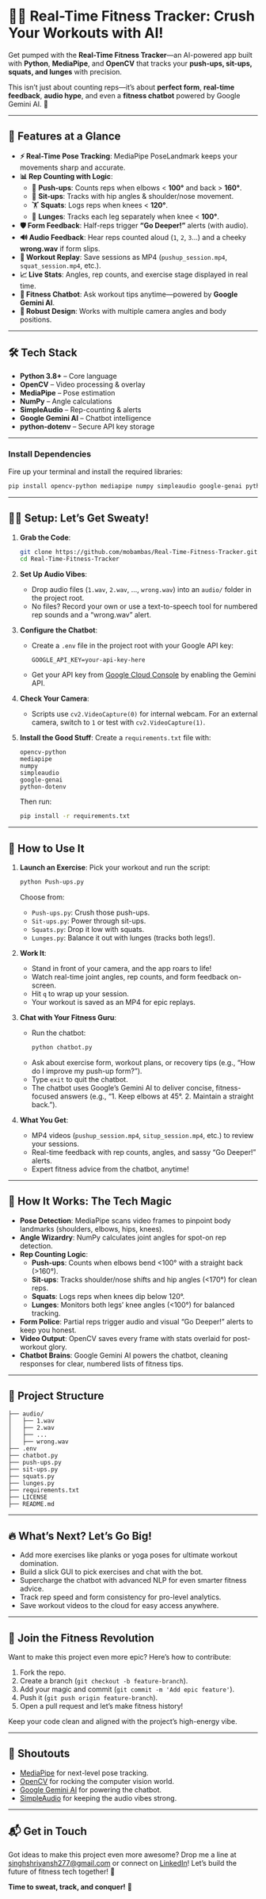 # 🏋️‍♂️ Real-Time Fitness Tracker: Crush Your Workouts with AI!  

Get pumped with the **Real-Time Fitness Tracker**—an AI-powered app built with **Python**, **MediaPipe**, and **OpenCV** that tracks your **push-ups, sit-ups, squats, and lunges** with precision.  

This isn’t just about counting reps—it’s about **perfect form**, **real-time feedback**, **audio hype**, and even a **fitness chatbot** powered by Google Gemini AI. 🚀  

---

## 🌟 Features at a Glance  

- **⚡ Real-Time Pose Tracking**: MediaPipe PoseLandmark keeps your movements sharp and accurate.  
- **📊 Rep Counting with Logic**:  
  - 🥊 **Push-ups**: Counts reps when elbows < **100°** and back > **160°**.  
  - 🧘 **Sit-ups**: Tracks with hip angles & shoulder/nose movement.  
  - 🏋️ **Squats**: Logs reps when knees < **120°**.  
  - 🦵 **Lunges**: Tracks each leg separately when knee < **100°**.  
- **🛡️ Form Feedback**: Half-reps trigger **“Go Deeper!”** alerts (with audio).  
- **🔊 Audio Feedback**: Hear reps counted aloud (`1`, `2`, `3`...) and a cheeky **wrong.wav** if form slips.  
- **🎥 Workout Replay**: Save sessions as MP4 (`pushup_session.mp4`, `squat_session.mp4`, etc.).  
- **📈 Live Stats**: Angles, rep counts, and exercise stage displayed in real time.  
- **🤖 Fitness Chatbot**: Ask workout tips anytime—powered by **Google Gemini AI**.  
- **🎯 Robust Design**: Works with multiple camera angles and body positions.  

---

## 🛠️ Tech Stack  

- **Python 3.8+** – Core language  
- **OpenCV** – Video processing & overlay  
- **MediaPipe** – Pose estimation  
- **NumPy** – Angle calculations  
- **SimpleAudio** – Rep-counting & alerts  
- **Google Gemini AI** – Chatbot intelligence  
- **python-dotenv** – Secure API key storage  

---

### Install Dependencies
Fire up your terminal and install the required libraries:
```bash
pip install opencv-python mediapipe numpy simpleaudio google-genai python-dotenv
```
---

## 🏃‍♂️ Setup: Let’s Get Sweaty!

1. **Grab the Code**:
   ```bash
   git clone https://github.com/mobambas/Real-Time-Fitness-Tracker.git
   cd Real-Time-Fitness-Tracker
   ```

2. **Set Up Audio Vibes**:
   - Drop audio files (`1.wav`, `2.wav`, ..., `wrong.wav`) into an `audio/` folder in the project root.
   - No files? Record your own or use a text-to-speech tool for numbered rep sounds and a “wrong.wav” alert.

3. **Configure the Chatbot**:
   - Create a `.env` file in the project root with your Google API key:
     ```
     GOOGLE_API_KEY=your-api-key-here
     ```
   - Get your API key from [Google Cloud Console](https://console.cloud.google.com/) by enabling the Gemini API.

4. **Check Your Camera**:
   - Scripts use `cv2.VideoCapture(0)` for internal webcam. For an external camera, switch to `1` or test with `cv2.VideoCapture(1)`.

5. **Install the Good Stuff**:
   Create a `requirements.txt` file with:
   ```
   opencv-python
   mediapipe
   numpy
   simpleaudio
   google-genai
   python-dotenv
   ```
   Then run:
   ```bash
   pip install -r requirements.txt
   ```
---

## 💪 How to Use It

1. **Launch an Exercise**:
   Pick your workout and run the script:
   ```bash
   python Push-ups.py
   ```
   Choose from:
   - `Push-ups.py`: Crush those push-ups.
   - `Sit-ups.py`: Power through sit-ups.
   - `Squats.py`: Drop it low with squats.
   - `Lunges.py`: Balance it out with lunges (tracks both legs!).

2. **Work It**:
   - Stand in front of your camera, and the app roars to life!
   - Watch real-time joint angles, rep counts, and form feedback on-screen.
   - Hit `q` to wrap up your session.
   - Your workout is saved as an MP4 for epic replays.

3. **Chat with Your Fitness Guru**:
   - Run the chatbot:
     ```bash
     python chatbot.py
     ```
   - Ask about exercise form, workout plans, or recovery tips (e.g., “How do I improve my push-up form?”).
   - Type `exit` to quit the chatbot.
   - The chatbot uses Google’s Gemini AI to deliver concise, fitness-focused answers (e.g., “1. Keep elbows at 45°. 2. Maintain a straight back.”).

4. **What You Get**:
   - MP4 videos (`pushup_session.mp4`, `situp_session.mp4`, etc.) to review your sessions.
   - Real-time feedback with rep counts, angles, and sassy “Go Deeper!” alerts.
   - Expert fitness advice from the chatbot, anytime!

---

## 🧠 How It Works: The Tech Magic

- **Pose Detection**: MediaPipe scans video frames to pinpoint body landmarks (shoulders, elbows, hips, knees).
- **Angle Wizardry**: NumPy calculates joint angles for spot-on rep detection.
- **Rep Counting Logic**:
  - **Push-ups**: Counts when elbows bend <100° with a straight back (>160°).
  - **Sit-ups**: Tracks shoulder/nose shifts and hip angles (<170°) for clean reps.
  - **Squats**: Logs reps when knees dip below 120°.
  - **Lunges**: Monitors both legs’ knee angles (<100°) for balanced tracking.
- **Form Police**: Partial reps trigger audio and visual “Go Deeper!” alerts to keep you honest.
- **Video Output**: OpenCV saves every frame with stats overlaid for post-workout glory.
- **Chatbot Brains**: Google Gemini AI powers the chatbot, cleaning responses for clear, numbered lists of fitness tips.

---

## 📂 Project Structure

```
├── audio/
│   ├── 1.wav
│   ├── 2.wav
│   ├── ...
│   ├── wrong.wav
├── .env
├── chatbot.py
├── push-ups.py
├── sit-ups.py
├── squats.py
├── lunges.py
├── requirements.txt
├── LICENSE
├── README.md
```
---

## 🔥 What’s Next? Let’s Go Big!

- Add more exercises like planks or yoga poses for ultimate workout domination.
- Build a slick GUI to pick exercises and chat with the bot.
- Supercharge the chatbot with advanced NLP for even smarter fitness advice.
- Track rep speed and form consistency for pro-level analytics.
- Save workout videos to the cloud for easy access anywhere.

---

## 🤝 Join the Fitness Revolution

Want to make this project even more epic? Here’s how to contribute:
1. Fork the repo.
2. Create a branch (`git checkout -b feature-branch`).
3. Add your magic and commit (`git commit -m 'Add epic feature'`).
4. Push it (`git push origin feature-branch`).
5. Open a pull request and let’s make fitness history!

Keep your code clean and aligned with the project’s high-energy vibe.

---

## 🙌 Shoutouts

- [MediaPipe](https://mediapipe.dev/) for next-level pose tracking.
- [OpenCV](https://opencv.org/) for rocking the computer vision world.
- [Google Gemini AI](https://cloud.google.com/) for powering the chatbot.
- [SimpleAudio](https://simpleaudio.readthedocs.io/) for keeping the audio vibes strong.

---

## 📬 Get in Touch

Got ideas to make this project even more awesome? Drop me a line at singhshriyansh277@gmail.com or connect on [LinkedIn](https://www.linkedin.com/in/shriyansh-singh-7b0430291/)! Let’s build the future of fitness tech together! 🚀

**Time to sweat, track, and conquer!** 💪

